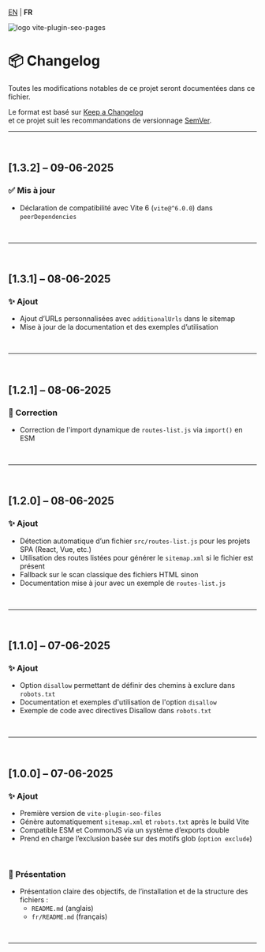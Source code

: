 [EN](../CHANGELOG.md) | **FR**

<div>
  <img src="https://browserux.com/assets/img/logo/logo-vite-plugin-seo-pages.png" alt="logo vite-plugin-seo-pages"/>
</div>

# 📦 Changelog

Toutes les modifications notables de ce projet seront documentées dans ce fichier.

Le format est basé sur [Keep a Changelog](https://keepachangelog.com/fr/1.0.0/)  
et ce projet suit les recommandations de versionnage [SemVer](https://semver.org/lang/fr/).

---

<br>

## [1.3.2] – 09-06-2025

### ✅ Mis à jour

- Déclaration de compatibilité avec Vite 6 (`vite@^6.0.0`) dans `peerDependencies`

<br>

---

<br>

## [1.3.1] – 08-06-2025

### ✨ Ajout

- Ajout d’URLs personnalisées avec `additionalUrls` dans le sitemap
- Mise à jour de la documentation et des exemples d’utilisation

<br>

---

<br>

## [1.2.1] – 08-06-2025

### 🐛 Correction

- Correction de l'import dynamique de `routes-list.js` via `import()` en ESM

<br>

---

<br>

## [1.2.0] – 08-06-2025

### ✨ Ajout

- Détection automatique d’un fichier `src/routes-list.js` pour les projets SPA (React, Vue, etc.)
- Utilisation des routes listées pour générer le `sitemap.xml` si le fichier est présent
- Fallback sur le scan classique des fichiers HTML sinon
- Documentation mise à jour avec un exemple de `routes-list.js`

<br>

---

<br>

## [1.1.0] – 07-06-2025

### ✨ Ajout

- Option `disallow` permettant de définir des chemins à exclure dans `robots.txt`
- Documentation et exemples d'utilisation de l'option `disallow`
- Exemple de code avec directives Disallow dans `robots.txt`

<br>

---

<br>

## [1.0.0] – 07-06-2025

### ✨ Ajout

- Première version de `vite-plugin-seo-files`
- Génère automatiquement `sitemap.xml` et `robots.txt` après le build Vite
- Compatible ESM et CommonJS via un système d’exports double
- Prend en charge l’exclusion basée sur des motifs glob (`option exclude`)

<br>

### 📘 Présentation

- Présentation claire des objectifs, de l’installation et de la structure des fichiers : 
  - `README.md` (anglais)
  - `fr/README.md` (français)
  
<br>

---
